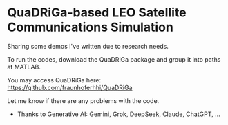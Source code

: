 # QuaDRiGa-based LEO Satellite Communications Simulation

Sharing some demos I've written due to research needs. 

To run the codes, download the QuaDRiGa package and group it into paths at MATLAB.

You may access QuaDRiGa here: https://github.com/fraunhoferhhi/QuaDRiGa

Let me know if there are any problems with the code.

* Thanks to Generative AI: Gemini, Grok, DeepSeek, Claude, ChatGPT, ...
